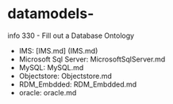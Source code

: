 # datamodels-
info 330 - Fill out a Database Ontology

* IMS: [IMS.md] (IMS.md)
* Microsoft Sql Server: MicrosoftSqlServer.md
* MySQL: MySQL.md
* Objectstore: Objectstore.md
* RDM_Embdded: RDM_Embdded.md
* oracle: oracle.md


